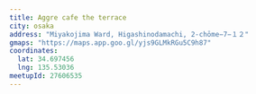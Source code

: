 ```yaml
---
title: Aggre cafe the terrace
city: osaka
address: "Miyakojima Ward, Higashinodamachi, 2-chōme−7−１２"
gmaps: "https://maps.app.goo.gl/yjs9GLMkRGu5C9h87"
coordinates:
  lat: 34.697456
  lng: 135.53036
meetupId: 27606535
---
```


